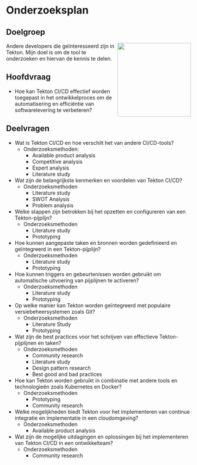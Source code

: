 # Onderzoeksplan

## Doelgroep

<img src="https://tekton.dev/images/tekton-horizontal-color.png" width="200>" align="right">

Andere developers die geïnteresseerd zijn in Tekton. Mijn doel is om de tool te onderzoeken en hiervan de kennis te delen.

## Hoofdvraag

- Hoe kan Tekton CI/CD effectief worden toegepast in het ontwikkelproces om de automatisering en efficiëntie van softwarelevering te verbeteren?

## Deelvragen

- Wat is Tekton CI/CD en hoe verschilt het van andere CI/CD-tools?
  - Onderzoeksmethoden:
    - Available product analysis
    - Competitive analysis
    - Expert analysis
    - Literature study
- Wat zijn de belangrijkste kenmerken en voordelen van Tekton CI/CD?
  - Onderzoeksmethoden
    - Literature study
    - SWOT Analysis
    - Problem analysis
- Welke stappen zijn betrokken bij het opzetten en configureren van een Tekton-pijplijn?
  - Onderzoeksmethoden
    - Literature study
    - Prototyping
- Hoe kunnen aangepaste taken en bronnen worden gedefinieerd en geïntegreerd in een Tekton-pijplijn?
  - Onderzoeksmethoden
    - Literature study
    - Prototyping
- Hoe kunnen triggers en gebeurtenissen worden gebruikt om automatische uitvoering van pijplijnen te activeren?
  - Onderzoeksmethoden
    - Literature study
    - Prototyping
- Op welke manier kan Tekton worden geïntegreerd met populaire versiebeheersystemen zoals Git?
  - Onderzoeksmethoden
    - Literature Study
    - Prototyping
- Wat zijn de best practices voor het schrijven van effectieve Tekton-pijplijnen en taken?
  - Onderzoeksmethoden
    - Community research
    - Literature study
    - Design pattern research
    - Best good and bad practices
- Hoe kan Tekton worden gebruikt in combinatie met andere tools en technologieën zoals Kubernetes en Docker?
  - Onderzoeksmethoden
    - Prototyping
    - Community research
- Welke mogelijkheden biedt Tekton voor het implementeren van continue integratie en implementatie in een cloudomgeving?
  - Onderzoeksmethoden
    - Available product analysis
- Wat zijn de mogelijke uitdagingen en oplossingen bij het implementeren van Tekton CI/CD in een ontwikkelteam?
  - Onderzoeksmethoden
    - Community research
